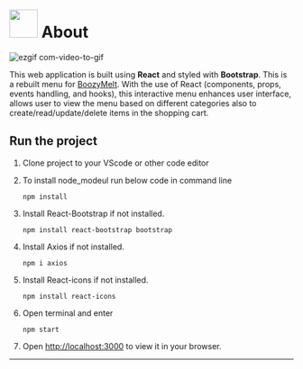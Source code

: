 # <img src="https://user-images.githubusercontent.com/78622789/188339140-da13fce9-b7af-45da-ab7a-d04bf5d3ff41.jpg" width="50"> About


![ezgif com-video-to-gif](https://github.com/yatyichung/BoozyMelt_InteractiveMenu/assets/78622789/681a21bd-0eeb-4dd0-9bf6-51882afa4f0a)

 This web application is built using <strong>React</strong> and styled with <strong>Bootstrap</strong>. 
            This is a rebuilt menu for <a href="https://sunnychungyatyi.com/assignments/Boozy%20Melt/index.html">BoozyMelt</a>. With the use of React (components, props, events handling, and hooks), this interactive menu enhances user interface, allows user to view the menu based on different categories also to create/read/update/delete items in the shopping cart.


## Run the project 

1) Clone project to your VScode or other code editor
2) To install node_modeul run below code in command line

    ```nodejs
    npm install
    ```

3) Install React-Bootstrap if not installed.

     ```nodejs
    npm install react-bootstrap bootstrap
    ```

4) Install Axios if not installed.

     ```nodejs
    npm i axios
    ```
4) Install React-icons if not installed.

     ```nodejs
    npm install react-icons
    ```

5) Open terminal and enter

    ```nodejs
    npm start
    ```
6) Open [http://localhost:3000](http://localhost:3000) to view it in your browser.

---
